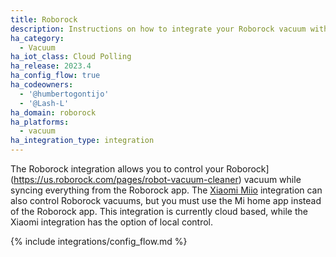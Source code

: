 ```yaml
---
title: Roborock
description: Instructions on how to integrate your Roborock vacuum with home assistant
ha_category:
  - Vacuum
ha_iot_class: Cloud Polling
ha_release: 2023.4
ha_config_flow: true
ha_codeowners:
  - '@humbertogontijo'
  - '@Lash-L'
ha_domain: roborock
ha_platforms:
  - vacuum
ha_integration_type: integration
---
```


The Roborock integration allows you to control your Roborock](https://us.roborock.com/pages/robot-vacuum-cleaner) vacuum while syncing everything from the Roborock app. The [Xiaomi Miio](https://www.home-assistant.io/integrations/xiaomi_miio/) integration can also control Roborock vacuums, but you must use the Mi home app instead of the Roborock app. This integration is currently cloud based, while the Xiaomi integration has the option of local control.

{% include integrations/config_flow.md %}
